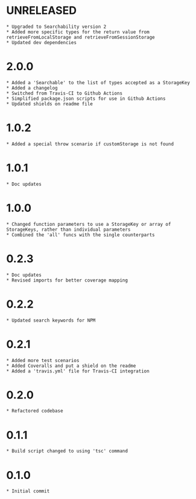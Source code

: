 # UNRELEASED
    * Upgraded to Searchability version 2
    * Added more specific types for the return value from retrieveFromLocalStorage and retrieveFromSessionStorage
    * Updated dev dependencies

# 2.0.0
    * Added a 'Searchable' to the list of types accepted as a StorageKey
    * Added a changelog
    * Switched from Travis-CI to Github Actions
    * Simplified package.json scripts for use in Github Actions
    * Updated shields on readme file

# 1.0.2
    * Added a special throw scenario if customStorage is not found

# 1.0.1
    * Doc updates

# 1.0.0
    * Changed function parameters to use a StorageKey or array of StorageKeys, rather than individual parameters
    * Combined the 'all' funcs with the single counterparts

# 0.2.3
    * Doc updates
    * Revised imports for better coverage mapping

# 0.2.2
    * Updated search keywords for NPM

# 0.2.1
    * Added more test scenarios
    * Added Coveralls and put a shield on the readme
    * Added a 'travis.yml' file for Travis-CI integration

# 0.2.0
    * Refactored codebase

# 0.1.1
    * Build script changed to using 'tsc' command

# 0.1.0
    * Initial commit
